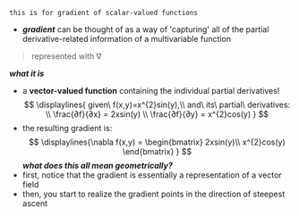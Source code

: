 ~~~
this is for gradient of scalar-valued functions
~~~

- ***gradient*** can be thought of as a way of 'capturing' all of the partial derivative-related information of a multivariable function

> represented with ∇

***what it is***
- a **vector-valued function** containing the individual partial derivatives!
$$
\displaylines{
given\ f(x,y)=x^{2}sin(y),\\
and\ its\ partial\ derivatives:
\\
\frac{∂f}{∂x} = 2xsin(y)
\\
\frac{∂f}{∂y} = x^{2}cos(y)
}
$$
- the resulting gradient is:
$$
  \displaylines{\nabla f(x,y) = \begin{bmatrix}
  2xsin(y)\\
  x^{2}cos(y)
  \end{bmatrix}
  }
$$
***what does this all mean geometrically?***
- first, notice that the gradient is essentially a representation of a vector field
- then, you start to realize the gradient points in the direction of steepest ascent